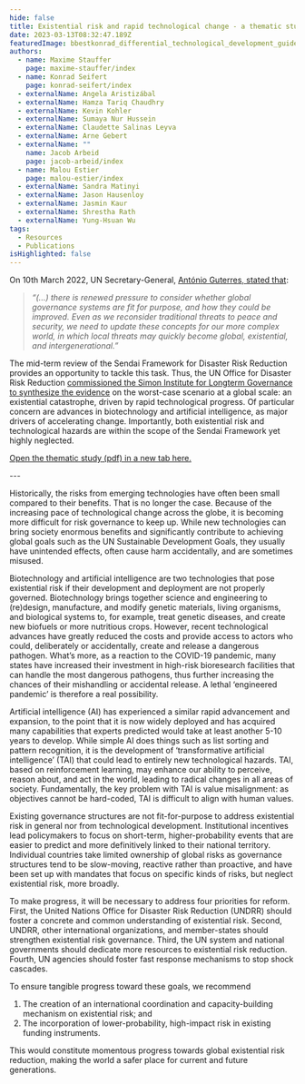 ```yaml
---
hide: false
title: Existential risk and rapid technological change - a thematic study for UNDRR
date: 2023-03-13T08:32:47.189Z
featuredImage: bbestkonrad_differential_technological_development_guided_by_a_diver_de39469d-dcc5-4250-b9ea-ddfbc3846f38.png
authors:
  - name: Maxime Stauffer
    page: maxime-stauffer/index
  - name: Konrad Seifert
    page: konrad-seifert/index
  - externalName: Angela Aristizábal
  - externalName: Hamza Tariq Chaudhry
  - externalName: Kevin Kohler
  - externalName: Sumaya Nur Hussein
  - externalName: Claudette Salinas Leyva
  - externalName: Arne Gebert
  - externalName: ""
    name: Jacob Arbeid
    page: jacob-arbeid/index
  - name: Malou Estier
    page: malou-estier/index
  - externalName: Sandra Matinyi
  - externalName: Jason Hausenloy
  - externalName: Jasmin Kaur
  - externalName: Shrestha Rath
  - externalName: Yung-Hsuan Wu
tags:
  - Resources
  - Publications
isHighlighted: false
---
```

On 10th March 2022, UN Secretary-General, [António Guterres, stated that](https://reliefweb.int/report/world/climate-crisis-past-point-no-return-secretary-general-says-listing-global-threats):

> *“(...) there is renewed pressure to consider whether global governance systems are fit for purpose, and how they could be improved. Even as we reconsider traditional threats to peace and security, we need to update these concepts for our more complex world, in which local threats may quickly become global, existential, and intergenerational.”*

The mid-term review of the Sendai Framework for Disaster Risk Reduction provides an opportunity to tackle this task. Thus, the UN Office for Disaster Risk Reduction [commissioned the Simon Institute for Longterm Governance to synthesize the evidence](https://sendaiframework-mtr.undrr.org/publication/thematic-study-existential-risk-and-rapid-technological-change-advancing-risk-informed) on the worst-case scenario at a global scale: an existential catastrophe, driven by rapid technological progress. Of particular concern are advances in biotechnology and artificial intelligence, as major drivers of accelerating change. Importantly, both existential risk and technological hazards are within the scope of the Sendai Framework yet highly neglected.

[Open the thematic study (pdf) in a new tab here.](https://drive.google.com/file/d/1727WOJXMp0zExBVB91YbtVdO_7oqIctV/view)

\---

Historically, the risks from emerging technologies have often been small compared to their benefits. That is no longer the case. Because of the increasing pace of technological change across the globe, it is becoming more difficult for risk governance to keep up. While new technologies can bring society enormous benefits and significantly contribute to achieving global goals such as the UN Sustainable Development Goals, they usually have unintended effects, often cause harm accidentally, and are sometimes misused.

Biotechnology and artificial intelligence are two technologies that pose existential risk if their development and deployment are not properly governed. Biotechnology brings together science and engineering to (re)design, manufacture, and modify genetic materials, living organisms, and biological systems to, for example, treat genetic diseases, and create new biofuels or more nutritious crops. However, recent technological advances have greatly reduced the costs and provide access to actors who could, deliberately or accidentally, create and release a dangerous pathogen. What’s more, as a reaction to the COVID-19 pandemic, many states have increased their investment in high-risk bioresearch facilities that can handle the most dangerous pathogens, thus further increasing the chances of their mishandling or accidental release. A lethal ‘engineered pandemic’ is therefore a real possibility.

Artificial intelligence (AI) has experienced a similar rapid advancement and expansion, to the point that it is now widely deployed and has acquired many capabilities that experts predicted would take at least another 5-10 years to develop. While simple AI does things such as list sorting and pattern recognition, it is the development of ‘transformative artificial intelligence’ (TAI) that could lead to entirely new technological hazards. TAI, based on reinforcement learning, may enhance our ability to perceive, reason about, and act in the world, leading to radical changes in all areas of society. Fundamentally, the key problem with TAI is value misalignment: as objectives cannot be hard-coded, TAI is difficult to align with human values.

Existing governance structures are not fit-for-purpose to address existential risk in general nor from technological development. Institutional incentives lead policymakers to focus on short-term, higher-probability events that are easier to predict and more definitively linked to their national territory. Individual countries take limited ownership of global risks as governance structures tend to be slow-moving, reactive rather than proactive, and have been set up with mandates that focus on specific kinds of risks, but neglect existential risk, more broadly.

To make progress, it will be necessary to address four priorities for reform. First, the United Nations Office for Disaster Risk Reduction (UNDRR) should foster a concrete and common understanding of existential risk. Second, UNDRR, other international organizations, and member-states should strengthen existential risk governance. Third, the UN system and national governments should dedicate more resources to existential risk reduction. Fourth, UN agencies should foster fast response mechanisms to stop shock cascades.

To ensure tangible progress toward these goals, we recommend 

1. The creation of an international coordination and capacity-building mechanism on existential risk; and
2. The incorporation of lower-probability, high-impact risk in existing funding instruments.

This would constitute momentous progress towards global existential risk reduction, making the world a safer place for current and future generations.